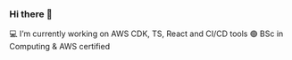 ### Hi there 👋

💻 I’m currently working on AWS CDK, TS, React and CI/CD tools
🟢 BSc in Computing & AWS certified
